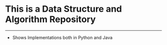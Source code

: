 # This is a Data Structure and Algorithm Repository 
***

* Shows Implementations both in Python and Java